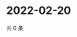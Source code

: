 # 2022-02-20

共 0 条

<!-- BEGIN WEIBO -->
<!-- 最后更新时间 Sun Feb 20 2022 17:13:56 GMT+0800 (China Standard Time) -->

<!-- END WEIBO -->
